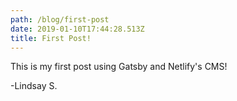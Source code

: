 ```yaml
---
path: /blog/first-post
date: 2019-01-10T17:44:28.513Z
title: First Post!
---
```

This is my first post using Gatsby and Netlify's CMS!



\-Lindsay S.

